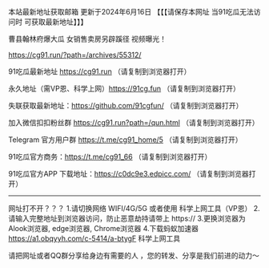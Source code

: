 本站最新地址获取邮箱 更新于2024年6月16日
【【【请保存本网址  当91吃瓜无法访问时 可获取最新地址】】】

曹县翰林府爆大瓜 女销售卖房另辟蹊径  视频曝光！

https://cg91.run/?path=/archives/55312/


91吃瓜最新地址 https://cg91.run  （请复制到浏览器打开）

永久地址（需VP恩、科学上网）https://91cg.fun   （请复制到浏览器打开）

失联获取最新地址：https://github.com/91cgfun/   （请复制到浏览器打开）

加入微信扣扣粉丝群  https://cg91.run?path=/qun.html   （请复制到浏览器打开）

Telegram 官方用户群  https://t.me/cg91_home/5   （请复制到浏览器打开）

91吃瓜官方商务：https://t.me/cg91_66     （请复制到浏览器打开）

91吃瓜官方APP 下载地址：https://c0dc9e3.edpicc.com/    （请复制到浏览器打开）


----------------------------------

网址打不开？？？
1.请切换网络 WIFI/4G/5G 或者使用 科学上网工具（VP恩）
2.请输入完整地址到浏览器访问，防止恶意劫持请带上 https://
3.更换浏览器为Alook浏览器, edge浏览器, Chrome浏览器
4.下载蚂蚁加速器 https://a1.obqyyh.com/c-5414/a-btygF 科学上网工具

请把网址或者QQ群分享给身边有需要的人 ，您的转发、分享是我们前进的动力～
